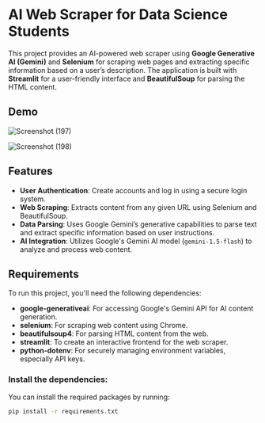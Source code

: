 # AI Web Scraper for Data Science Students

This project provides an AI-powered web scraper using **Google Generative AI (Gemini)** and **Selenium** for scraping web pages and extracting specific information based on a user’s description. The application is built with **Streamlit** for a user-friendly interface and **BeautifulSoup** for parsing the HTML content.
## Demo
![Screenshot (197)](https://github.com/user-attachments/assets/deb7feb1-4e0f-4b6a-9684-d7bd79e8158f)

![Screenshot (198)](https://github.com/user-attachments/assets/8c13f31e-e4e0-42cf-8310-0abc3a6aeaec)


## Features

- **User Authentication**: Create accounts and log in using a secure login system.
- **Web Scraping**: Extracts content from any given URL using Selenium and BeautifulSoup.
- **Data Parsing**: Uses Google Gemini’s generative capabilities to parse text and extract specific information based on user instructions.
- **AI Integration**: Utilizes Google's Gemini AI model (`gemini-1.5-flash`) to analyze and process web content.

## Requirements

To run this project, you'll need the following dependencies:

- **google-generativeai**: For accessing Google's Gemini API for AI content generation.
- **selenium**: For scraping web content using Chrome.
- **beautifulsoup4**: For parsing HTML content from the web.
- **streamlit**: To create an interactive frontend for the web scraper.
- **python-dotenv**: For securely managing environment variables, especially API keys.

### Install the dependencies:

You can install the required packages by running:
  ```bash
  pip install -r requirements.txt
